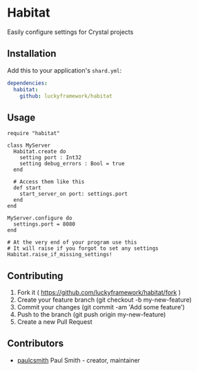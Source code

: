 # Habitat

Easily configure settings for Crystal projects

## Installation

Add this to your application's `shard.yml`:

```yaml
dependencies:
  habitat:
    github: luckyframework/habitat
```

## Usage

```crystal
require "habitat"
```

```crystal
class MyServer
  Habitat.create do
    setting port : Int32
    setting debug_errors : Bool = true
  end

  # Access them like this
  def start
    start_server_on port: settings.port
  end
end

MyServer.configure do
  settings.port = 8080
end

# At the very end of your program use this
# It will raise if you forgot to set any settings
Habitat.raise_if_missing_settings!
```

## Contributing

1. Fork it ( https://github.com/luckyframework/habitat/fork )
2. Create your feature branch (git checkout -b my-new-feature)
3. Commit your changes (git commit -am 'Add some feature')
4. Push to the branch (git push origin my-new-feature)
5. Create a new Pull Request

## Contributors

- [paulcsmith](https://github.com/paulcsmith) Paul Smith - creator, maintainer
